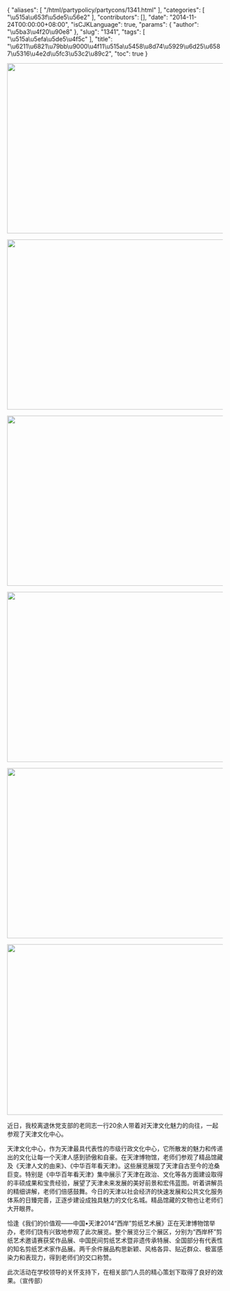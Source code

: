 {
    "aliases": [
        "/html/partypolicy/partycons/1341.html"
    ],
    "categories": [
        "\u515a\u653f\u5de5\u56e2"
    ],
    "contributors": [],
    "date": "2014-11-24T00:00:00+08:00",
    "isCJKLanguage": true,
    "params": {
        "author": "\u5ba3\u4f20\u90e8"
    },
    "slug": "1341",
    "tags": [
        "\u515a\u5efa\u5de5\u4f5c"
    ],
    "title": "\u6211\u6821\u79bb\u9000\u4f11\u515a\u5458\u8d74\u5929\u6d25\u6587\u5316\u4e2d\u5fc3\u53c2\u89c2",
    "toc": true
}


<img
    src="https://cdn.tfls.online/mirror/full/0d28f9c37949345343964cf107fa580eca0cae34.jpg"
    style="display:block;margin-left:auto;margin-right:auto;"
    decoding="async"
    fetchpriority="auto"
    loading="lazy"
    height="397"
    width="600"
/>





<img
    src="https://cdn.tfls.online/mirror/full/ed585d2920b2dc37459e08df07dc7792466a9be2.jpg"
    style="display:block;margin-left:auto;margin-right:auto;"
    decoding="async"
    fetchpriority="auto"
    loading="lazy"
    height="397"
    width="600"
/>





<img
    src="https://cdn.tfls.online/mirror/full/5059ca90fb0a17312ae7e27547dc0eb5f7ec5796.jpg"
    style="display:block;margin-left:auto;margin-right:auto;"
    decoding="async"
    fetchpriority="auto"
    loading="lazy"
    height="397"
    width="600"
/>





<img
    src="https://cdn.tfls.online/mirror/full/f0815d4ebd87eb49dab69d8ccf7eeccec35f8402.jpg"
    style="display:block;margin-left:auto;margin-right:auto;"
    decoding="async"
    fetchpriority="auto"
    loading="lazy"
    height="397"
    width="600"
/>





<img
    src="https://cdn.tfls.online/mirror/full/6da79b7ba1f91320bd7ff7e9a0a7d0cc4d5c0dd6.jpg"
    style="display:block;margin-left:auto;margin-right:auto;"
    decoding="async"
    fetchpriority="auto"
    loading="lazy"
    height="397"
    width="600"
/>





<img
    src="https://cdn.tfls.online/mirror/full/e17ec409f3d3204c79e095a5f8efc8cbeb7e5852.jpg"
    style="display:block;margin-left:auto;margin-right:auto;"
    decoding="async"
    fetchpriority="auto"
    loading="lazy"
    height="398"
    width="600"
/>




  





近日，我校离退休党支部的老同志一行20余人带着对天津文化魅力的向往，一起参观了天津文化中心。




天津文化中心，作为天津最具代表性的市级行政文化中心，它所散发的魅力和传递出的文化让每一个天津人感到骄傲和自豪。在天津博物馆，老师们参观了精品馆藏及《天津人文的由来》、《中华百年看天津》。这些展览展现了天津自古至今的沧桑巨变。特别是《中华百年看天津》集中展示了天津在政治、文化等各方面建设取得的丰硕成果和宝贵经验，展望了天津未来发展的美好前景和宏伟蓝图。听着讲解员的精细讲解，老师们倍感鼓舞。今日的天津以社会经济的快速发展和公共文化服务体系的日臻完善，正逐步建设成独具魅力的文化名城。精品馆藏的文物也让老师们大开眼界。




恰逢《我们的价值观——中国•天津2014“西岸”剪纸艺术展》正在天津博物馆举办，老师们饶有兴致地参观了此次展览。整个展览分三个展区，分别为“西岸杯”剪纸艺术邀请赛获奖作品展、中国民间剪纸艺术暨非遗传承特展、全国部分有代表性的知名剪纸艺术家作品展。两千余件展品构思新颖、风格各异、贴近群众、极富感染力和表现力，得到老师们的交口称赞。




此次活动在学校领导的关怀支持下，在相关部门人员的精心策划下取得了良好的效果。（宣传部）




  



